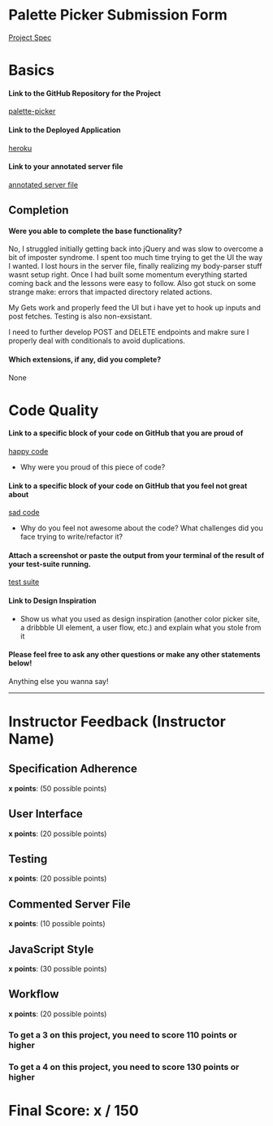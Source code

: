 # Palette Picker Submission Form

[Project Spec](http://frontend.turing.io/projects/palette-picker.html)

# Basics

#### Link to the GitHub Repository for the Project
[palette-picker](https://github.com/davidjryan/palette-picker)

#### Link to the Deployed Application
[heroku](https://dashboard.heroku.com/apps/djr-palette)

#### Link to your annotated server file
[annotated server file](https://github.com/davidjryan/palette-picker/blob/initial/server.js)

## Completion

#### Were you able to complete the base functionality?

No, I struggled initially getting back into jQuery and was slow to overcome a bit of imposter syndrome.  I spent too much time trying to get the UI the way I wanted.
I lost hours in the server file, finally realizing my body-parser stuff wasnt setup right. Once I had built some momentum everything started coming back and the lessons were easy to follow.
Also got stuck on some strange make: errors that impacted directory related actions.

My Gets work and properly feed the UI but i have yet to hook up inputs and post fetches.  Testing is also non-exsistant.

I need to further develop POST and DELETE endpoints and makre sure I properly deal with conditionals to avoid duplications.

#### Which extensions, if any, did you complete?

None

# Code Quality

#### Link to a specific block of your code on GitHub that you are proud of
[happy code]()

* Why were you proud of this piece of code?

#### Link to a specific block of your code on GitHub that you feel not great about
[sad code]()

* Why do you feel not awesome about the code? What challenges did you face trying to write/refactor it?

#### Attach a screenshot or paste the output from your terminal of the result of your test-suite running.

[test suite]()

#### Link to Design Inspiration

* Show us what you used as design inspiration (another color picker site, a dribbble UI element, a user flow, etc.) and explain what you stole from it

#### Please feel free to ask any other questions or make any other statements below!

Anything else you wanna say!

-----


# Instructor Feedback (Instructor Name)

## Specification Adherence

**x points**: (50 possible points)

## User Interface

**x points**: (20 possible points)

## Testing

**x points**: (20 possible points)

## Commented Server File

**x points**: (10 possible points)

## JavaScript Style

**x points**: (30 possible points)

## Workflow

**x points**: (20 possible points)


### To get a 3 on this project, you need to score 110 points or higher
### To get a 4 on this project, you need to score 130 points or higher

# Final Score: x / 150

